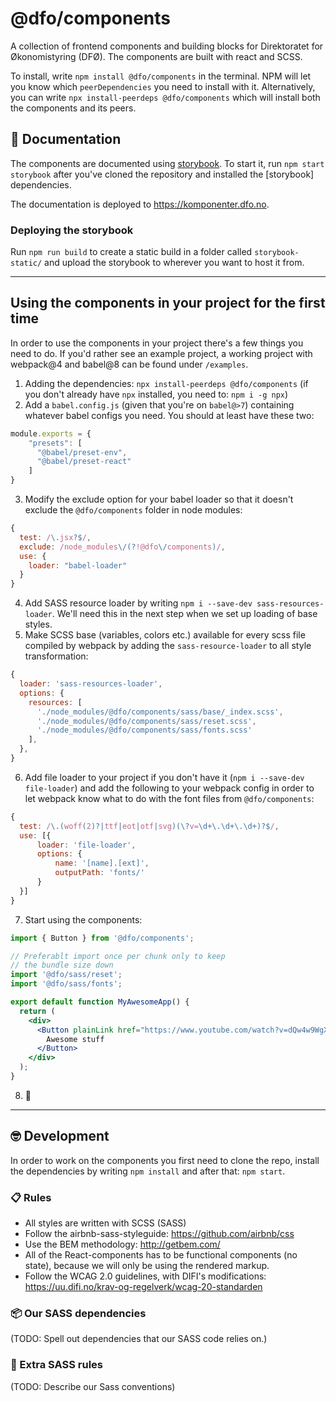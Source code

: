 # @dfo/components
A collection of frontend components and building blocks for Direktoratet for Økonomistyring (DFØ). The components are built with react and SCSS.

To install, write `npm install @dfo/components` in the terminal. NPM will let you know which `peerDependencies` you need to install with it. Alternatively, you can write `npx install-peerdeps @dfo/components` which will install both the components and its peers.

## 📖 Documentation 
The components are documented using [storybook](https://storybook.js.org/). To start it, run `npm start storybook` after you've cloned the repository and installed the \[storybook\] dependencies.

The documentation is deployed to https://komponenter.dfo.no.

### Deploying the storybook
Run `npm run build` to create a static build in a folder called `storybook-static/` and upload the storybook to wherever you want to host it from.

--- 

## Using the components in your project for the first time
In order to use the components in your project there's a few things you need to do. If you'd rather see an example project, a working project with webpack@4 and babel@8 can be found under `/examples`.

1. Adding the dependencies: `npx install-peerdeps @dfo/components` (if you don't already have `npx` installed, you need to: `npm i -g npx`)
2. Add a `babel.config.js` (given that you're on `babel@>7`) containing whatever babel configs you need. You should at least have these two:

```js
module.exports = {
    "presets": [
      "@babel/preset-env", 
      "@babel/preset-react"
    ]
}
```

3. Modify the exclude option for your babel loader so that it doesn't exclude the `@dfo/components` folder in node modules:

```js
{
  test: /\.jsx?$/,
  exclude: /node_modules\/(?!@dfo\/components)/,
  use: {
    loader: "babel-loader"
  }
}
```

4. Add SASS resource loader by writing `npm i --save-dev sass-resources-loader`. We'll need this in the next step when we set up loading of base styles.
5. Make SCSS base (variables, colors etc.) available for every scss file compiled by webpack by adding the `sass-resource-loader` to all style transformation:

```js
{
  loader: 'sass-resources-loader',
  options: {
    resources: [
      './node_modules/@dfo/components/sass/base/_index.scss',
      './node_modules/@dfo/components/sass/reset.scss',
      './node_modules/@dfo/components/sass/fonts.scss'
    ],
  },
}
```

6. Add file loader to your project if you don't have it (`npm i --save-dev file-loader`) and add the following to your webpack config in order to let webpack know what to do with the font files from `@dfo/components`:

```js
{
  test: /\.(woff(2)?|ttf|eot|otf|svg)(\?v=\d+\.\d+\.\d+)?$/,
  use: [{
      loader: 'file-loader',
      options: {
          name: '[name].[ext]',
          outputPath: 'fonts/'
      }
  }]
}
```

7. Start using the components:

```jsx
import { Button } from '@dfo/components';

// Preferablt import once per chunk only to keep 
// the bundle size down
import '@dfo/sass/reset';
import '@dfo/sass/fonts';

export default function MyAwesomeApp() {
  return (
    <div>
      <Button plainLink href="https://www.youtube.com/watch?v=dQw4w9WgXcQ">
        Awesome stuff
      </Button>
    </div>
  );
}
```

8. 🚀

---

## 🤓 Development 
In order to work on the components you first need to clone the repo, install the dependencies by writing `npm install` and after that: `npm start`.

### 📋 Rules

- All styles are written with SCSS (SASS)
- Follow the airbnb-sass-styleguide: https://github.com/airbnb/css
- Use the BEM methodology: http://getbem.com/
- All of the React-components has to be functional components (no state), because we will only be using the rendered markup.
- Follow the WCAG 2.0 guidelines, with DIFI's modifications: https://uu.difi.no/krav-og-regelverk/wcag-20-standarden

### 📦 Our SASS dependencies

(TODO: Spell out dependencies that our SASS code relies on.)

### 👮 Extra SASS rules

(TODO: Describe our Sass conventions)
